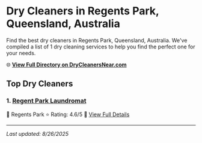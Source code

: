 # Dry Cleaners in Regents Park, Queensland, Australia

Find the best dry cleaners in Regents Park, Queensland, Australia. We've compiled a list of 1 dry cleaning services to help you find the perfect one for your needs.

🌐 **[View Full Directory on DryCleanersNear.com](https://drycleanersnear.com/city/Australia/Queensland/Regents%20Park)**

## Top Dry Cleaners

### 1. [Regent Park Laundromat](https://drycleanersnear.com/dryCleaner/68aa736d39cc7c0899005afd/regent-park-laundromat)
📍 Regents Park
⭐ Rating: 4.6/5
🔗 [View Full Details](https://drycleanersnear.com/dryCleaner/68aa736d39cc7c0899005afd/regent-park-laundromat)


---

*Last updated: 8/26/2025*
